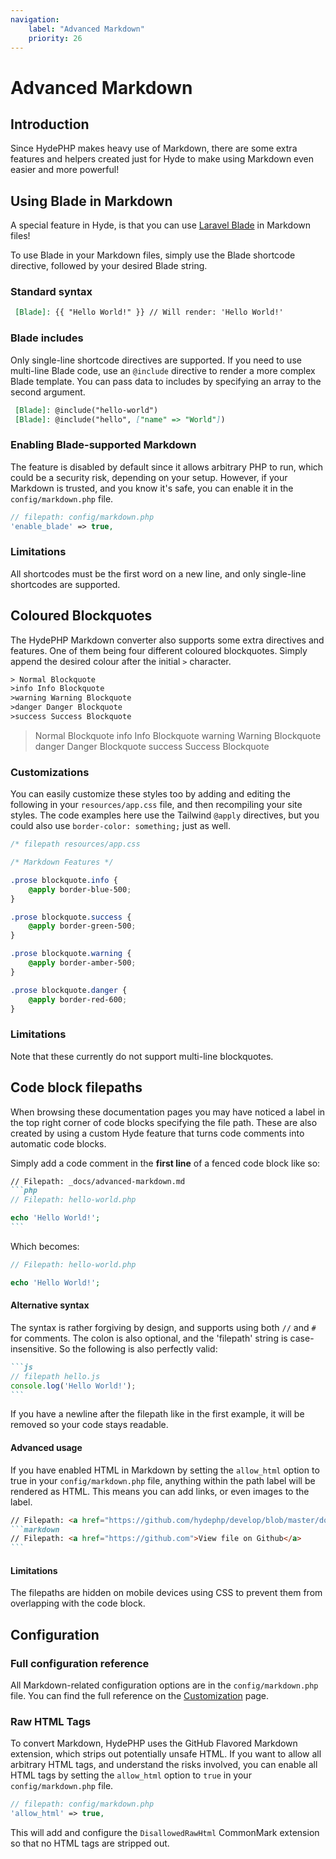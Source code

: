 ```yaml
---
navigation:
    label: "Advanced Markdown"
    priority: 26
---
```


# Advanced Markdown

## Introduction

Since HydePHP makes heavy use of Markdown, there are some extra features and helpers created just for Hyde to make using Markdown even easier and more powerful!


## Using Blade in Markdown

A special feature in Hyde, is that you can use [Laravel Blade](https://laravel.com/docs/10.x/blade) in Markdown files!

To use Blade in your Markdown files, simply use the Blade shortcode directive, followed by your desired Blade string.

### Standard syntax

```markdown
 [Blade]: {{ "Hello World!" }} // Will render: 'Hello World!'
```

### Blade includes

Only single-line shortcode directives are supported. If you need to use multi-line Blade code, use an `@include`
directive to render a more complex Blade template. You can pass data to includes by specifying an array to the second argument.

```markdown
 [Blade]: @include("hello-world")
 [Blade]: @include("hello", ["name" => "World"])
```

### Enabling Blade-supported Markdown

The feature is disabled by default since it allows arbitrary PHP to run, which could be a security risk, depending on your setup.
However, if your Markdown is trusted, and you know it's safe, you can enable it in the `config/markdown.php` file.

```php
// filepath: config/markdown.php
'enable_blade' => true,
```

### Limitations

All shortcodes must be the first word on a new line, and only single-line shortcodes are supported.


## Coloured Blockquotes

The HydePHP Markdown converter also supports some extra directives and features. One of them being four different
coloured blockquotes. Simply append the desired colour after the initial `>` character.

```markdown
‎> Normal Blockquote
‎>info Info Blockquote
‎>warning Warning Blockquote
‎>danger Danger Blockquote
‎>success Success Blockquote
```

> Normal Blockquote
>info Info Blockquote
>warning Warning Blockquote
>danger Danger Blockquote
>success Success Blockquote

### Customizations

You can easily customize these styles too by adding and editing the following in your `resources/app.css` file, and then recompiling your site styles.
The code examples here use the Tailwind `@apply` directives, but you could also use `border-color: something;` just as well.

```css
/* filepath resources/app.css

/* Markdown Features */

.prose blockquote.info {
    @apply border-blue-500;
}

.prose blockquote.success {
    @apply border-green-500;
}

.prose blockquote.warning {
    @apply border-amber-500;
}

.prose blockquote.danger {
    @apply border-red-600;
}
```

### Limitations

Note that these currently do not support multi-line blockquotes.


## Code block filepaths

When browsing these documentation pages you may have noticed a label in the top right corner of code blocks specifying the file path.
These are also created by using a custom Hyde feature that turns code comments into automatic code blocks.

Simply add a code comment in the **first line** of a fenced code block like so:

````markdown
// Filepath: _docs/advanced-markdown.md
```php
‎// Filepath: hello-world.php

echo 'Hello World!';
```
````

Which becomes:

```php
// Filepath: hello-world.php

echo 'Hello World!';
```

#### Alternative syntax

The syntax is rather forgiving by design, and supports using both `//` and `#` for comments.
The colon is also optional, and the 'filepath' string is case-insensitive. So the following is also perfectly valid:

````markdown
```js
‎// filepath hello.js
console.log('Hello World!');
```
````

If you have a newline after the filepath like in the first example, it will be removed so your code stays readable.

#### Advanced usage

If you have enabled HTML in Markdown by setting the `allow_html` option to true in your `config/markdown.php` file,
anything within the path label will be rendered as HTML. This means you can add links, or even images to the label.

````markdown
// Filepath: <a href="https://github.com/hydephp/develop/blob/master/docs/digging-deeper/advanced-markdown.md" rel="nofollow noopener" target="_blank">View file on Github</a>
```markdown
‎// Filepath: <a href="https://github.com">View file on Github</a>
```
````

#### Limitations

The filepaths are hidden on mobile devices using CSS to prevent them from overlapping with the code block.


## Configuration

### Full configuration reference

All Markdown-related configuration options are in the `config/markdown.php` file.
You can find the full reference on the [Customization](customization#markdown-configuration) page.

### Raw HTML Tags

To convert Markdown, HydePHP uses the GitHub Flavored Markdown extension, which strips out potentially unsafe HTML.
If you want to allow all arbitrary HTML tags, and understand the risks involved, you can enable all HTML tags by setting
the `allow_html` option to `true` in your `config/markdown.php` file.

```php
// filepath: config/markdown.php
'allow_html' => true,
```

This will add and configure the `DisallowedRawHtml` CommonMark extension so that no HTML tags are stripped out.
